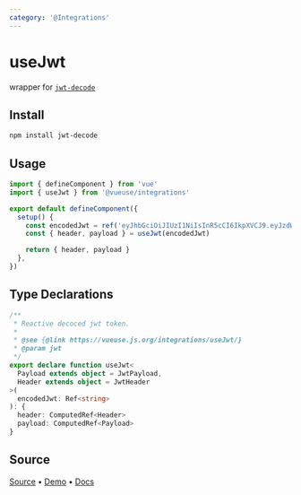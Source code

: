 ```yaml
---
category: '@Integrations'
---
```


# useJwt

wrapper for [`jwt-decode`](https://github.com/auth0/jwt-decode)

## Install

```bash
npm install jwt-decode
```

## Usage

```typescript
import { defineComponent } from 'vue'
import { useJwt } from '@vueuse/integrations'

export default defineComponent({
  setup() {
    const encodedJwt = ref('eyJhbGciOiJIUzI1NiIsInR5cCI6IkpXVCJ9.eyJzdWIiOiIxMjM0NTY3ODkwIiwiaWF0IjoxNTE2MjM5MDIyfQ.L8i6g3PfcHlioHCCPURC9pmXT7gdJpx3kOoyAfNUwCc')
    const { header, payload } = useJwt(encodedJwt)

    return { header, payload }
  },
})
```


<!--FOOTER_STARTS-->
## Type Declarations

```typescript
/**
 * Reactive decoced jwt token.
 *
 * @see {@link https://vueuse.js.org/integrations/useJwt/}
 * @param jwt
 */
export declare function useJwt<
  Payload extends object = JwtPayload,
  Header extends object = JwtHeader
>(
  encodedJwt: Ref<string>
): {
  header: ComputedRef<Header>
  payload: ComputedRef<Payload>
}
```

## Source

[Source](https://github.com/vueuse/vueuse/blob/master/packages/integrations/useJwt/index.ts) • [Demo](https://github.com/vueuse/vueuse/blob/master/packages/integrations/useJwt/demo.vue) • [Docs](https://github.com/vueuse/vueuse/blob/master/packages/integrations/useJwt/index.md)


<!--FOOTER_ENDS-->
